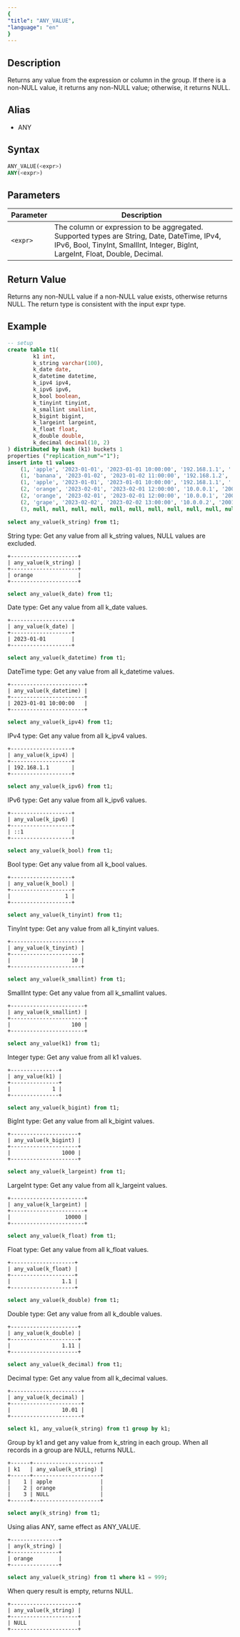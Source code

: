 ```yaml
---
{
"title": "ANY_VALUE",
"language": "en"
}
---
```


## Description

Returns any value from the expression or column in the group. If there is a non-NULL value, it returns any non-NULL value; otherwise, it returns NULL.

## Alias

- ANY

## Syntax

```sql
ANY_VALUE(<expr>)
ANY(<expr>)
```

## Parameters

| Parameter | Description |
| -- | -- |
| `<expr>` | The column or expression to be aggregated. Supported types are String, Date, DateTime, IPv4, IPv6, Bool, TinyInt, SmallInt, Integer, BigInt, LargeInt, Float, Double, Decimal. |

## Return Value

Returns any non-NULL value if a non-NULL value exists, otherwise returns NULL.
The return type is consistent with the input expr type.

## Example

```sql
-- setup
create table t1(
        k1 int,
        k_string varchar(100),
        k_date date,
        k_datetime datetime,
        k_ipv4 ipv4,
        k_ipv6 ipv6,
        k_bool boolean,
        k_tinyint tinyint,
        k_smallint smallint,
        k_bigint bigint,
        k_largeint largeint,
        k_float float,
        k_double double,
        k_decimal decimal(10, 2)
) distributed by hash (k1) buckets 1
properties ("replication_num"="1");
insert into t1 values 
    (1, 'apple', '2023-01-01', '2023-01-01 10:00:00', '192.168.1.1', '::1', true, 10, 100, 1000, 10000, 1.1, 1.11, 10.01),
    (1, 'banana', '2023-01-02', '2023-01-02 11:00:00', '192.168.1.2', '2001:db8::1', false, 20, 200, 2000, 20000, 2.2, 2.22, 20.02),
    (1, 'apple', '2023-01-01', '2023-01-01 10:00:00', '192.168.1.1', '::1', true, 10, 100, 1000, 10000, 1.1, 1.11, 10.01),
    (2, 'orange', '2023-02-01', '2023-02-01 12:00:00', '10.0.0.1', '2001:db8::2', true, 30, 300, 3000, 30000, 3.3, 3.33, 30.03),
    (2, 'orange', '2023-02-01', '2023-02-01 12:00:00', '10.0.0.1', '2001:db8::2', false, 40, 400, 4000, 40000, 4.4, 4.44, 40.04),
    (2, 'grape', '2023-02-02', '2023-02-02 13:00:00', '10.0.0.2', '2001:db8::3', true, 50, 500, 5000, 50000, 5.5, 5.55, 50.05),
    (3, null, null, null, null, null, null, null, null, null, null, null, null, null);
```

```sql
select any_value(k_string) from t1;
```

String type: Get any value from all k_string values, NULL values are excluded.

```text
+---------------------+
| any_value(k_string) |
+---------------------+
| orange              |
+---------------------+
```

```sql
select any_value(k_date) from t1;
```

Date type: Get any value from all k_date values.

```text
+-------------------+
| any_value(k_date) |
+-------------------+
| 2023-01-01        |
+-------------------+
```

```sql
select any_value(k_datetime) from t1;
```

DateTime type: Get any value from all k_datetime values.

```text
+-----------------------+
| any_value(k_datetime) |
+-----------------------+
| 2023-01-01 10:00:00   |
+-----------------------+
```

```sql
select any_value(k_ipv4) from t1;
```

IPv4 type: Get any value from all k_ipv4 values.

```text
+-------------------+
| any_value(k_ipv4) |
+-------------------+
| 192.168.1.1       |
+-------------------+
```

```sql
select any_value(k_ipv6) from t1;
```

IPv6 type: Get any value from all k_ipv6 values.

```text
+-------------------+
| any_value(k_ipv6) |
+-------------------+
| ::1               |
+-------------------+
```

```sql
select any_value(k_bool) from t1;
```

Bool type: Get any value from all k_bool values.

```text
+-------------------+
| any_value(k_bool) |
+-------------------+
|                 1 |
+-------------------+
```

```sql
select any_value(k_tinyint) from t1;
```

TinyInt type: Get any value from all k_tinyint values.

```text
+----------------------+
| any_value(k_tinyint) |
+----------------------+
|                   10 |
+----------------------+
```

```sql
select any_value(k_smallint) from t1;
```

SmallInt type: Get any value from all k_smallint values.

```text
+-----------------------+
| any_value(k_smallint) |
+-----------------------+
|                   100 |
+-----------------------+
```

```sql
select any_value(k1) from t1;
```

Integer type: Get any value from all k1 values.

```text
+---------------+
| any_value(k1) |
+---------------+
|             1 |
+---------------+
```

```sql
select any_value(k_bigint) from t1;
```

BigInt type: Get any value from all k_bigint values.

```text
+---------------------+
| any_value(k_bigint) |
+---------------------+
|                1000 |
+---------------------+
```

```sql
select any_value(k_largeint) from t1;
```

LargeInt type: Get any value from all k_largeint values.

```text
+-----------------------+
| any_value(k_largeint) |
+-----------------------+
|                 10000 |
+-----------------------+
```

```sql
select any_value(k_float) from t1;
```

Float type: Get any value from all k_float values.

```text
+--------------------+
| any_value(k_float) |
+--------------------+
|                1.1 |
+--------------------+
```

```sql
select any_value(k_double) from t1;
```

Double type: Get any value from all k_double values.

```text
+---------------------+
| any_value(k_double) |
+---------------------+
|                1.11 |
+---------------------+
```

```sql
select any_value(k_decimal) from t1;
```

Decimal type: Get any value from all k_decimal values.

```text
+----------------------+
| any_value(k_decimal) |
+----------------------+
|                10.01 |
+----------------------+
```

```sql
select k1, any_value(k_string) from t1 group by k1;
```

Group by k1 and get any value from k_string in each group. When all records in a group are NULL, returns NULL.

```text
+------+---------------------+
| k1   | any_value(k_string) |
+------+---------------------+
|    1 | apple               |
|    2 | orange              |
|    3 | NULL                |
+------+---------------------+
```

```sql
select any(k_string) from t1;
```

Using alias ANY, same effect as ANY_VALUE.

```text
+---------------+
| any(k_string) |
+---------------+
| orange        |
+---------------+
```

```sql
select any_value(k_string) from t1 where k1 = 999;
```

When query result is empty, returns NULL.

```text
+---------------------+
| any_value(k_string) |
+---------------------+
| NULL                |
+---------------------+
```
